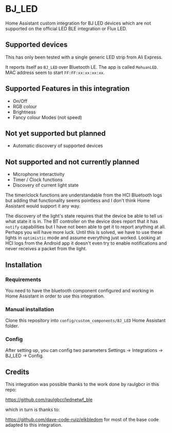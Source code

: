 # BJ_LED

Home Assistant custom integration for BJ LED devices which are not supported on the official LED BLE integration or Flux LED.


## Supported devices

This has only been tested with a single generic LED strip from Ali Express.

It reports itself as `BJ_LED` over Bluetooth LE.  The app is called `MohuanLED`.
MAC address seem to start `FF:FF:xx:xx:xx:xx`.

## Supported Features in this integration

- On/Off
- RGB colour
- Brightness
- Fancy colour Modes (not speed)

## Not yet supported but planned
- Automatic discovery of supported devices

## Not supported and not currently planned

- Microphone interactivity
- Timer / Clock functions
- Discovery of current light state

The timer/clock functions are understandable from the HCI Bluetooth logs but adding that functionality seems pointless and I don't think Home Assistant would support it any way.

The discovery of the light's state requires that the device be able to tell us what state it is in.  The BT controller on the device does report that it has `notify` capabilities but I have not been able to get it to report anything at all.  Perhaps you will have more luck.  Until this is solved, we have to use these lights in `optimistic` mode and assume everything just worked.  Looking at HCI logs from the Android app it doesn't even try to enable notifications and never receives a packet from the light.

## Installation

### Requirements

You need to have the bluetooth component configured and working in Home Assistant in order to use this integration.

### Manual installation

Clone this repository into `config/custom_components/BJ_LED` Home Assistant folder.

### Config
After setting up, you can config two parameters Settings -> Integrations -> BJ_LED -> Config.


## Credits

This integration was possible thanks to the work done by raulgbcr in this repo:

https://github.com/raulgbcr/lednetwf_ble

which in turn is thanks to:

https://github.com/dave-code-ruiz/elkbledom for most of the base code adapted to this integration.
